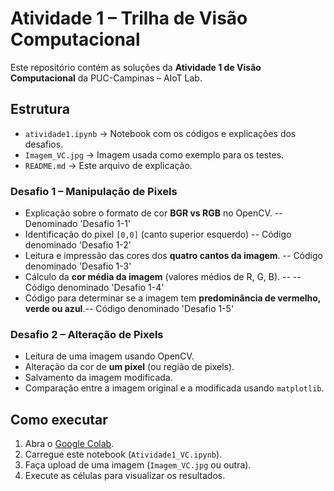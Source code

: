 # Atividade 1 – Trilha de Visão Computacional

Este repositório contém as soluções da **Atividade 1 de Visão Computacional** da PUC-Campinas – AIoT Lab.

## Estrutura

- `atividade1.ipynb` → Notebook com os códigos e explicações dos desafios.
- `Imagem_VC.jpg` → Imagem usada como exemplo para os testes.
- `README.md` → Este arquivo de explicação.

### Desafio 1 – Manipulação de Pixels
- Explicação sobre o formato de cor **BGR vs RGB** no OpenCV. -- Denominado 'Desafio 1-1'
- Identificação do pixel `[0,0]` (canto superior esquerdo)  -- Código denominado 'Desafio 1-2'
- Leitura e impressão das cores dos **quatro cantos da imagem**. -- Código denominado 'Desafio 1-3'
- Cálculo da **cor média da imagem** (valores médios de R, G, B). -- -- Código denominado 'Desafio 1-4'
- Código para determinar se a imagem tem **predominância de vermelho, verde ou azul**.-- Código denominado 'Desafio 1-5'

### Desafio 2 – Alteração de Pixels
- Leitura de uma imagem usando OpenCV.
- Alteração da cor de **um pixel** (ou região de pixels).
- Salvamento da imagem modificada.
- Comparação entre a imagem original e a modificada usando `matplotlib`.

##  Como executar
1. Abra o [Google Colab](https://colab.research.google.com/drive/1-mFeOBhhrMnEBnVApuGLqkrOAY_dYP9F?usp=sharing).  
2. Carregue este notebook (`Atividade1_VC.ipynb`).  
3. Faça upload de uma imagem (`Imagem_VC.jpg` ou outra).  
4. Execute as células para visualizar os resultados.
